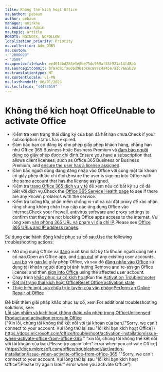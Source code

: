 ```yaml
---
title: Không thể kích hoạt Office
ms.author: pebaum
author: pebaum
manager: mnirkhe
ms.audience: Admin
ms.topic: article
ROBOTS: NOINDEX, NOFOLLOW
localization_priority: Priority
ms.collection: Adm_O365
ms.custom:
- "2000023"
- "3509"
ms.openlocfilehash: ee4618bd288e3e8be75dc969af58f921a14f48b0
ms.sourcegitcommit: bf87d91fa60bd961bc6c887c4a4be7a3c7665b38
ms.translationtype: MT
ms.contentlocale: vi-VN
ms.lasthandoff: 06/01/2020
ms.locfileid: "44474519"
---
```

# <a name="unable-to-activate-office"></a><span data-ttu-id="6f4cf-102">Không thể kích hoạt Office</span><span class="sxs-lookup"><span data-stu-id="6f4cf-102">Unable to activate Office</span></span>

- <span data-ttu-id="6f4cf-103">Kiểm tra xem trạng thái đăng ký của bạn đã hết hạn chưa.</span><span class="sxs-lookup"><span data-stu-id="6f4cf-103">Check if your subscription status has expired.</span></span>
- <span data-ttu-id="6f4cf-104">Đảm bảo bạn có đăng ký cho phép giấy phép khách hàng, chẳng hạn như Office 365 Business hoặc Business Premium và [đảm bảo người dùng có giấy phép được chỉ định](https://docs.microsoft.com/office365/admin/subscriptions-and-billing/assign-licenses-to-users).</span><span class="sxs-lookup"><span data-stu-id="6f4cf-104">Ensure you have a subscription that allows client licenses, such as Office 365 Business or Business Premium, and [ensure the user has a license assigned](https://docs.microsoft.com/office365/admin/subscriptions-and-billing/assign-licenses-to-users).</span></span>
- <span data-ttu-id="6f4cf-105">Đảm bảo người dùng đang đăng nhập vào Office với cùng một tài khoản có giấy phép được chỉ định.</span><span class="sxs-lookup"><span data-stu-id="6f4cf-105">Ensure the user is signing into Office with the same account that has the license assigned.</span></span>
- <span data-ttu-id="6f4cf-106">Kiểm tra [trang Office 365 dịch vụ y tế](https://docs.microsoft.com/office365/enterprise/view-service-health) để xem nếu có bất kỳ sự cố đã biết với dịch vụ.</span><span class="sxs-lookup"><span data-stu-id="6f4cf-106">Check the [Office 365 Service Health page](https://docs.microsoft.com/office365/enterprise/view-service-health) to see if there are any known problems with the service.</span></span>
- <span data-ttu-id="6f4cf-107">Kiểm tra tường lửa, phần mềm chống vi-rút và cài đặt proxy để xác nhận rằng chúng không chặn truy cập các ứng dụng Office vào Internet.</span><span class="sxs-lookup"><span data-stu-id="6f4cf-107">Check your firewall, antivirus software and proxy settings to confirm that they are not blocking Office apps access to the internet.</span></span> <span data-ttu-id="6f4cf-108">Vui lòng xem [văn phòng 365 URL và phạm vi địa chỉ IP](https://docs.microsoft.com/en-us/office365/enterprise/urls-and-ip-address-ranges "Văn phòng 365 URL và dải địa chỉ IP").</span><span class="sxs-lookup"><span data-stu-id="6f4cf-108">Please see [Office 365 URLs and IP address ranges](https://docs.microsoft.com/en-us/office365/enterprise/urls-and-ip-address-ranges "Office 365 URLs and IP address ranges").</span></span>

<span data-ttu-id="6f4cf-109">Sử dụng các hành động khắc phục sự cố sau:</span><span class="sxs-lookup"><span data-stu-id="6f4cf-109">Use the following troubleshooting actions:</span></span>

- <span data-ttu-id="6f4cf-110">Mở ứng dụng Office và [đăng](https://support.office.com/article/5a20dc11-47e9-4b6f-945d-478cb6d92071) xuất khỏi bất kỳ tài khoản người dùng hiện có nào.</span><span class="sxs-lookup"><span data-stu-id="6f4cf-110">Open an Office app, and [sign out](https://support.office.com/article/5a20dc11-47e9-4b6f-945d-478cb6d92071) of any existing user accounts.</span></span> <span data-ttu-id="6f4cf-111">[Loại bỏ](https://docs.microsoft.com/office365/admin/manage/remove-licenses-from-users?view=o365-worldwide "Loại bỏ") và [gán lại](https://docs.microsoft.com/office365/admin/manage/assign-licenses-to-users?view=o365-worldwide "tái chỉ định") giấy phép Office, và sau đó [đăng nhập vào Office](https://support.office.com/article/628ea040-f265-49de-b986-be09c3ebf8a9 "đăng nhập vào Office") sử dụng tài khoản người dùng bị ảnh hưởng.</span><span class="sxs-lookup"><span data-stu-id="6f4cf-111">[Remove](https://docs.microsoft.com/office365/admin/manage/remove-licenses-from-users?view=o365-worldwide "Remove") and [re-assign](https://docs.microsoft.com/office365/admin/manage/assign-licenses-to-users?view=o365-worldwide "re-assign") Office license, and then [sign into Office](https://support.office.com/article/628ea040-f265-49de-b986-be09c3ebf8a9 "sign into Office") using the affected user account.</span></span>
- <span data-ttu-id="6f4cf-112">Chạy trình [khắc phục sự cố kích hoạt](https://aka.ms/SARA-OfficeActivation-Alchemy)</span><span class="sxs-lookup"><span data-stu-id="6f4cf-112">Run the [Activation Troubleshooter](https://aka.ms/SARA-OfficeActivation-Alchemy)</span></span>
- [<span data-ttu-id="6f4cf-113">Đặt lại trạng thái kích hoạt Office</span><span class="sxs-lookup"><span data-stu-id="6f4cf-113">Reset Office activation state</span></span>](https://docs.microsoft.com/en-us/office365/troubleshoot/activation/reset-office-365-proplus-activation-state "Đặt lại trạng thái kích hoạt Office")
- [<span data-ttu-id="6f4cf-114">Thực hiện một sửa chữa trực tuyến của văn phòng</span><span class="sxs-lookup"><span data-stu-id="6f4cf-114">Perform an Online Repair of Office</span></span>](https://support.office.com/Article/7821d4b6-7c1d-4205-aa0e-a6b40c5bb88b?wt.mc_id=Alchemy_ClientDIA)

<span data-ttu-id="6f4cf-115">Để biết thêm giải pháp khắc phục sự cố, xem:</span><span class="sxs-lookup"><span data-stu-id="6f4cf-115">For additional troubleshooting solutions, see:</span></span>  
[<span data-ttu-id="6f4cf-116">Lỗi sản phẩm và kích hoạt không được cấp phép trong Office</span><span class="sxs-lookup"><span data-stu-id="6f4cf-116">Unlicensed Product and activation errors in Office</span></span>](https://support.office.com/Article/0d23d3c0-c19c-4b2f-9845-5344fedc4380?wt.mc_id=Alchemy_ClientDIA)  
<span data-ttu-id="6f4cf-117">["Xin lỗi, chúng tôi không thể kết nối với tài khoản của bạn.</span><span class="sxs-lookup"><span data-stu-id="6f4cf-117">["Sorry, we can't connect to your account.</span></span> <span data-ttu-id="6f4cf-118">Vui lòng thử lại sau "lỗi khi bạn kích hoạt Office] ( https://docs.microsoft.com/office/troubleshoot/activation-installation/issue-when-activate-office-from-office-365 " "xin lỗi, chúng tôi không thể kết nối với tài khoản của bạn.</span><span class="sxs-lookup"><span data-stu-id="6f4cf-118">Please try again later" error when you activate Office](https://docs.microsoft.com/office/troubleshoot/activation-installation/issue-when-activate-office-from-office-365 ""Sorry, we can't connect to your account.</span></span> <span data-ttu-id="6f4cf-119">Vui lòng thử lại sau "lỗi khi bạn kích hoạt Office")</span><span class="sxs-lookup"><span data-stu-id="6f4cf-119">Please try again later" error when you activate Office")</span></span>